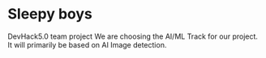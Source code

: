 # Sleepy boys
 DevHack5.0 team project
 We are choosing the AI/ML Track for our project. It will primarily be based on AI Image detection.
